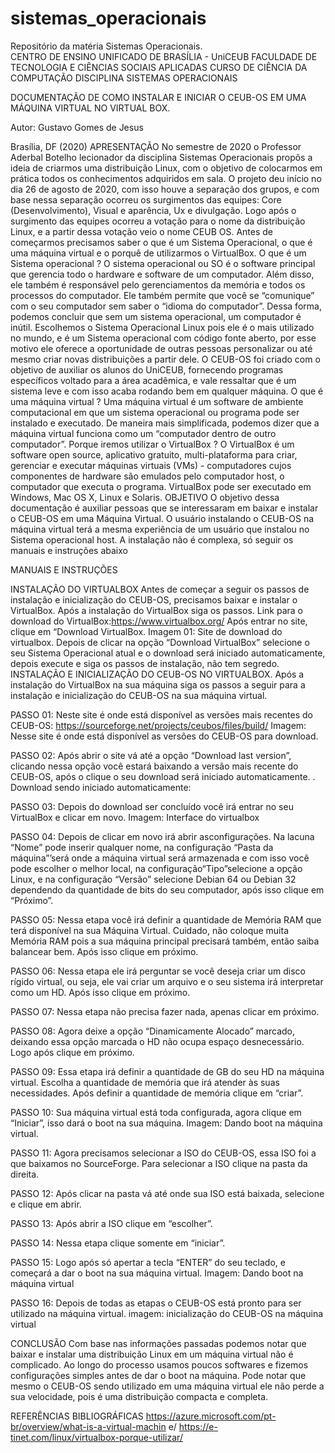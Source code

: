 # sistemas_operacionais
Repositório da matéria Sistemas Operacionais.  
CENTRO DE ENSINO UNIFICADO DE BRASÍLIA - UniCEUB
FACULDADE DE TECNOLOGIA E CIÊNCIAS SOCIAIS APLICADAS
CURSO DE CIÊNCIA DA COMPUTAÇÃO
DISCIPLINA SISTEMAS OPERACIONAIS

DOCUMENTAÇÃO DE COMO INSTALAR E INICIAR O CEUB-OS EM
UMA MÁQUINA VIRTUAL NO VIRTUAL BOX.

Autor:
Gustavo Gomes de Jesus

Brasília, DF (2020)
APRESENTAÇÃO
No semestre de 2020 o Professor Aderbal Botelho lecionador da disciplina
Sistemas Operacionais propôs a ideia de criarmos uma distribuição Linux, com o
objetivo de colocarmos em prática todos os conhecimentos adquiridos em sala.
O projeto deu início no dia 26 de agosto de 2020, com isso houve a
separação dos grupos, e com base nessa separação ocorreu os surgimentos das
equipes: Core (Desenvolvimento), Visual e aparência, Ux e divulgação.
Logo após o surgimento das equipes ocorreu a votação para o nome da
distribuição Linux, e a partir dessa votação veio o nome CEUB OS.
Antes de começarmos precisamos saber o que é um Sistema Operacional, o
que é uma máquina virtual e o porquê de utilizarmos o VirtualBox.
O que é um Sistema operacional ? O sistema operacional ou SO é o
software principal que gerencia todo o hardware e software de um computador.
Além disso, ele também é responsável pelo gerenciamentos da memória e todos os
processos do computador. Ele também permite que você se “comunique” com o seu
computador sem saber o “idioma do computador”. Dessa forma, podemos concluir
que sem um sistema operacional, um computador é inútil.
Escolhemos o Sistema Operacional Linux pois ele é o mais utilizado no
mundo, e é um Sistema operacional com código fonte aberto, por esse motivo ele
oferece a oportunidade de outras pessoas personalizar ou até mesmo criar novas
distribuições a partir dele.
O CEUB-OS foi criado com o objetivo de auxiliar os alunos do UniCEUB,
fornecendo programas específicos voltado para a área acadêmica, e vale ressaltar
que é um sistema leve e com isso acaba rodando bem em qualquer máquina.
O que é uma máquina virtual ? Uma máquina virtual é um software de
ambiente computacional em que um sistema operacional ou programa pode ser
instalado e executado. De maneira mais simplificada, podemos dizer que a máquina
virtual funciona como um “computador dentro de outro computador”.
Porque iremos utilizar o VirtualBox ? O VirtualBox é um software open
source, aplicativo gratuito, multi-plataforma para criar, gerenciar e executar
máquinas virtuais (VMs) - computadores cujos componentes de hardware são
emulados pelo computador host, o computador que executa o programa. VirtualBox
pode ser executado em Windows, Mac OS X, Linux e Solaris.
OBJETIVO
O objetivo dessa documentação é auxiliar pessoas que se interessaram em
baixar e instalar o CEUB-OS em uma Máquina Virtual. O usuário instalando o
CEUB-OS na máquina virtual terá a mesma experiência de um usuário que instalou
no Sistema operacional host. A instalação não é complexa, só seguir os manuais e
instruções abaixo

MANUAIS E INSTRUÇÕES

INSTALAÇÃO DO VIRTUALBOX
Antes de começar a seguir os passos de instalação e inicialização do
CEUB-OS, precisamos baixar e instalar o VirtualBox. Após a instalação do
VirtualBox siga os passos.
Link para o download do VirtualBox:https://www.virtualbox.org/
Após entrar no site, clique em “Download VirtualBox.
 Imagem 01: Site de download do virtualbox.
Depois de clicar na opção “Download VirtualBox” selecione o seu Sistema
Operacional atual e o download será iniciado automaticamente, depois execute e
siga os passos de instalação, não tem segredo.
INSTALAÇÃO E INICIALIZAÇÃO DO CEUB-OS NO VIRTUALBOX.
Após a instalação do VirtualBox na sua máquina siga os passos a seguir para a
instalação e inicialização do CEUB-OS na sua máquina virtual.

PASSO 01: Neste site é onde está disponível as versões mais recentes do
CEUB-OS: https://sourceforge.net/projects/ceubos/files/build/
 Imagem: Nesse site é onde está disponível as versões do CEUB-OS para download.

PASSO 02: Após abrir o site vá até a opção “Download last version”, clicando nessa
opção você estará baixando a versão mais recente do CEUB-OS, após o clique o
seu download será iniciado automaticamente.
.
Download sendo iniciado automaticamente:

PASSO 03: Depois do download ser concluído você irá entrar no seu VirtualBox e
clicar em novo.
Imagem: Interface do virtualbox

PASSO 04: Depois de clicar em novo irá abrir asconfigurações. Na lacuna “Nome”
pode inserir qualquer nome, na configuração “Pasta da máquina”’será onde a
máquina virtual será armazenada e com isso você pode escolher o melhor local, na
configuração“Tipo”selecione a opção Linux, e na configuração “Versão” selecione
Debian 64 ou Debian 32 dependendo da quantidade de bits do seu computador,
após isso clique em “Próximo”.

PASSO 05: Nessa etapa você irá definir a quantidade de Memória RAM que terá
disponível na sua Máquina Virtual. Cuidado, não coloque muita Memória RAM pois
a sua máquina principal precisará também, então saiba balancear bem. Após isso
clique em próximo.

PASSO 06: Nessa etapa ele irá perguntar se você deseja criar um disco rígido
virtual, ou seja, ele vai criar um arquivo e o seu sistema irá interpretar como um HD.
Após isso clique em próximo.

PASSO 07: Nessa etapa não precisa fazer nada, apenas clicar em próximo.

PASSO 08: Agora deixe a opção “Dinamicamente Alocado” marcado, deixando
essa opção marcada o HD não ocupa espaço desnecessário. Logo após clique em
próximo.

PASSO 09: Essa etapa irá definir a quantidade de GB do seu HD na máquina
virtual. Escolha a quantidade de memória que irá atender às suas necessidades.
Após definir a quantidade de memória clique em “criar”.

PASSO 10: Sua máquina virtual está toda configurada, agora clique em “Iniciar”,
isso dará o boot na sua máquina.
Imagem: Dando boot na máquina virtual.

PASSO 11: Agora precisamos selecionar a ISO do CEUB-OS, essa ISO foi a que
baixamos no SourceForge. Para selecionar a ISO clique na pasta da direita.

PASSO 12: Após clicar na pasta vá até onde sua ISO está baixada, selecione e
clique em abrir.

PASSO 13: Após abrir a ISO clique em “escolher”.

PASSO 14: Nessa etapa clique somente em “iniciar”.

PASSO 15: Logo após só apertar a tecla “ENTER” do seu teclado, e começará a
dar o boot na sua máquina virtual.
Imagem: Dando boot na máquina virtual

PASSO 16: Depois de todas as etapas o CEUB-OS está pronto para ser utilizado na
máquina virtual.
imagem: inicialização do CEUB-OS na máquina virtual

CONCLUSÃO
Com base nas informações passadas podemos notar que baixar e instalar
uma distribuição Linux em um máquina virtual não é complicado. Ao longo do
processo usamos poucos softwares e fizemos configurações simples antes de dar o
boot na máquina.
Pode notar que mesmo o CEUB-OS sendo utilizado em uma máquina virtual
ele não perde a sua velocidade, pois é uma distribuição compacta e completa.

REFERÊNCIAS BIBLIOGRÁFICAS
https://azure.microsoft.com/pt-br/overview/what-is-a-virtual-machin
e/
https://e-tinet.com/linux/virtualbox-porque-utilizar/
